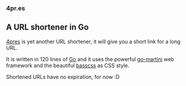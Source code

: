 ### __4pr.es__
## A URL shortener in Go

[4pres](https://4pr.es/) is yet another URL shortener, it will give you a short link for a long URL.

It is written in 120 lines of [Go](http://golang.org/) and it uses the powerful [go-martini](https://github.com/go-martini) web framework and the beautiful [basscss](http://www.basscss.com/) as CSS style.

Shortened URLs have no expiration, for now :D

